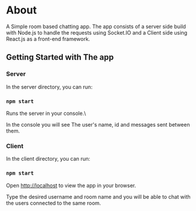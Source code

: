 # About
A Simple room based chatting app. The app consists of a server side build with Node.js to handle the requests using Socket.IO and a Client side using React.js as a front-end framework.


## Getting Started with The app
### Server
In the server directory, you can run:

### `npm start`

Runs the server in your console.\

In the console you will see The user's name, id and messages sent between them.

### Client
In the client directory, you can run:

### `npm start`

Open [http://localhost](http://localhost:8080) to view the app in your browser.

Type the desired username and room name and you will be able to chat with the users connected to the same room.

